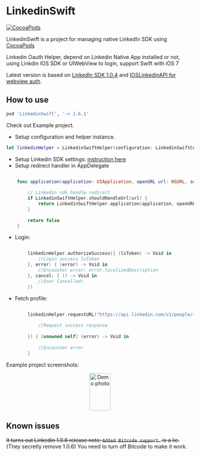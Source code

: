# LinkedinSwift

[![CocoaPods](https://img.shields.io/cocoapods/v/LinkedinSwift.svg)](https://github.com/tonyli508/LinkedinSwift.git)


LinkedinSwift is a project for managing native LinkedIn SDK using [CocoaPods](https://cocoapods.org)

Linkedin Oauth Helper, depend on Linkedin Native App installed or not, using Linkdin IOS SDK or UIWebView to login, support Swift with iOS 7

Latest version is based on [LinkedIn SDK 1.0.4](https://content.linkedin.com/content/dam/developer/sdk/iOS/li-ios-sdk-1.0.6-release.zip) and [IOSLinkedinAPI for webview auth](https://github.com/jeyben/IOSLinkedInAPI).

## How to use

```ruby
pod 'LinkedinSwift', '~> 1.6.1'
```

Check out Example project.

- Setup configuration and helper instance.
```swift
let linkedinHelper = LinkedinSwiftHelper(configuration: LinkedinSwiftConfiguration(clientId: "77tn2ar7gq6lgv", clientSecret: "iqkDGYpWdhf7WKzA", state: "DLKDJF45DIWOERCM", permissions: ["r_basicprofile", "r_emailaddress"]))
```
- Setup Linkedin SDK settings: [instruction here](https://developer.linkedin.com/docs/ios-sdk)
- Setup redirect handler in AppDelegate
```swift

	func application(application: UIApplication, openURL url: NSURL, sourceApplication: String?, annotation: AnyObject) -> Bool {
	
        // Linkedin sdk handle redirect
        if LinkedinSwiftHelper.shouldHandleUrl(url) {
            return LinkedinSwiftHelper.application(application, openURL: url, sourceApplication: sourceApplication, annotation: annotation)
        }
        
        return false
	}
```
- Login:
```swift

		linkedinHelper.authorizeSuccess({ (lsToken) -> Void in
            //Login success lsToken
        }, error: { (error) -> Void in
            //Encounter error: error.localizedDescription
        }, cancel: { () -> Void in
            //User Cancelled!
        })
```
- Fetch profile:
```swift

		linkedinHelper.requestURL("https://api.linkedin.com/v1/people/~?format=json", requestType: LinkedinSwiftRequestGet, success: { (response) -> Void in
            
            //Request success response
            
        }) { [unowned self] (error) -> Void in
                
            //Encounter error
        }
```

Example project screenshots:

<p align="center">
<img src="https://github.com/tonyli508/LinkedinSwift/blob/master/page_images/screenshot1.jpg" alt="Demo photo" width="56" height="100" />
</p>

## Known issues

~~It turns out Linkedin 1.0.6 release note: `Added Bitcode support.` is a lie.~~ (They secretly remove 1.0.6) You need to turn off Bitcode to make it work.


